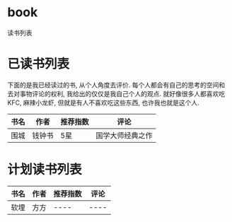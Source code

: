 # book
读书列表


# 已读书列表
下面的是我已经读过的书, 从个人角度去评价. 每个人都会有自己的思考的空间和去对事物评论的权利, 我给出的仅仅是我自己个人的观点. 就好像很多人都喜欢吃KFC, 麻辣小龙虾, 但就是有人不喜欢吃这些东西, 也许我也就是这个人.


| 书名 | 作者 | 推荐指数 | 评论 |
|------|------|----------|-----|
| 围城 | 钱钟书 |  5星    | 国学大师经典之作 |


# 计划读书列表

| 书名 | 作者 | 推荐指数 | 评论 |
|------|------|----------|-----|
| 软埋 | 方方 | ----  |  ---- |
